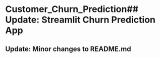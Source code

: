# Customer_Churn_Prediction## Update: Streamlit Churn Prediction App
## Update: Minor changes to README.md
